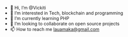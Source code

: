 - 👋 Hi, I’m @Vickiti
- 👀 I’m interested in Tech, blockchain and programming 
- 🌱 I’m currently learning PHP 
- 💞️ I’m looking to collaborate on open source projects 
- 📫 How to reach me lauamaka@gmail.com

<!---
Vickiti/Vickiti is a ✨ special ✨ repository because its `README.md` (this file) appears on your GitHub profile.
You can click the Preview link to take a look at your changes.
--->
